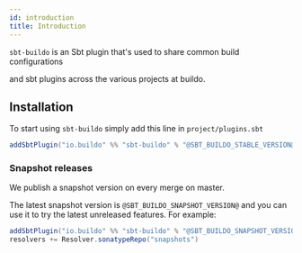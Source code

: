```yaml
---
id: introduction
title: Introduction
---
```


`sbt-buildo` is an Sbt plugin that's used to share common build configurations

and sbt plugins across the various projects at buildo.

## Installation

To start using `sbt-buildo` simply add this line in `project/plugins.sbt`

```scala
addSbtPlugin("io.buildo" %% "sbt-buildo" % "@SBT_BUILDO_STABLE_VERSION@")
```

### Snapshot releases

We publish a snapshot version on every merge on master.

The latest snapshot version is `@SBT_BUILDO_SNAPSHOT_VERSION@` and you can use
it to try the latest unreleased features. For example:

```scala
addSbtPlugin("io.buildo" %% "sbt-buildo" % "@SBT_BUILDO_SNAPSHOT_VERSION@")
resolvers += Resolver.sonatypeRepo("snapshots")
```
